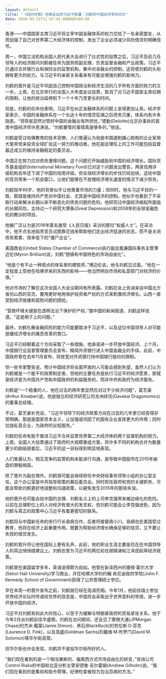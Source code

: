 ```yaml
---
layout: default
title: "《纽约时报》哈佛走出的习近平智囊：刘鹤将中国经济带向何方"
date: 2018-03-21T11:07:43.000000+08:00
---
```


香港——中国国家主席习近平将主宰中国金融体系的权力交给了一名亲密盟友，从而加强了自己对世界第二大经济体的控制，发出了企业必须减少风险借贷的明确信号。

周一，中国立法机构全国人民代表大会进行了仪式性的投票之后，习近平及前几任领导人的经济顾问刘鹤被任命为国务院副总理，负责监督金融和产业政策。习近平已通过合并银行业和保险业的监管机构，集中对金融业的控制，这将使刘鹤的头衔拥有更大的权力。与习近平的亲密关系看来有可能会增强刘鹤的影响力。

刘鹤的晋升是习近平巩固自己控制中国政治和经济生活的几乎所有方面的努力的又一步。上周，在北京举行的全国人大年度会议投票，取消了对习近平国家主席任期的限制，让他的统治延伸到下一个十年乃至更长的时间。

但是，刘鹤的任命也表明，习近平在纠正金融体系的问题上变得更加认真。经济学家表示，中国的金融体系在一个长达十年的借贷狂潮之后债务沉重，体系内有许多隐患。“领导层显然对管好中国的金融业有所担忧，”德勤(Deloitte)北京办事处的首席中国经济师许思涛说。“刘鹤要管的事情真是够多的，”他说。

刘鹤是受过哈佛教育的技术官僚，人们普遍认为他是中国遏制雄心勃勃的企业家用大笔举债来投资全球扩张这一努力的推动者。他在副总理任上的工作可能包括监督最近成立的维持金融稳定的委员会。

中国正在努力应对债务激增问题，这个问题已开始威胁到中国的经济增长。国际货币基金组织(International Monetary Fund)已对这个问题发出警告，两家信用评级机构去年还下调了中国的信用评级。但全球经济增长的步伐已经加快，这给中国的官员带来一个机会窗口，让他们能够在不放慢经济增长速度的情况下减少债务。

刘鹤现年66岁，他的背景似乎让他尊重市场的力量；但同时，他与习近平目的一致，那就是维持共产党对中国社会、尤其是中国经济的控制。他似乎也看到了不采取行动来解决长期以来不断恶化的债务问题的危险。他研究过中国经济崛起所面临的长期风险，主持过一个研究大萧条(Great Depression)和2008年的全球金融危机的教训的项目。

他被广泛认为是2016年匿名接受《人民日报》采访的那位“权威人士”。在采访中，他不点名地指责官员试图靠花钱来帮助他们走出经济低迷的状态，而不是关闭债务累累、效率低下的“僵尸企业”。

美国商会(United States Chamber of Commerce)执行副总裁兼国际事务主管薄迈伦(Myron Brilliant)说，刘鹤“想搞有中国特色的市场自由化”。

“他是个有不止一种观点的体系里的建筑师，”博迈伦说，他与刘鹤见过面。“他在一定程度上受他在哈佛学来的东西的影响——他当然明白市场和私营部门对经济的价值。”

他对市场的了解在这次全国人大会议期间有所表露。刘鹤在会上告诫来自中国北方省份山西的官员，要用更好地用保护投资者产权的方式来刺激经济增长。山西一直受到经济放缓和腐败问题的困扰。

“营商环境关键是在透明法治下保护好产权，”据中国的新闻报道，刘鹤这样说道。“这是根子上的问题。”

最终，刘鹤化解金融风险的能力可能要取决于习近平，以及这位中国领导人对可能放缓经济增长的痛苦改革的胃口。

习近平已经朝着这个方向采取了一些措施，他承诺进一步开放中国经济。上个月，中国银行业监督管理委员会宣布，精简外资银行进入中国金融业的手续。此前，中国政府曾在去年11月宣布，将放宽对外资银行持中国银行股份的限制。

但一些专家警告说，预计中国经济将全面开放的人可能会感到失望。虽然人们认为刘鹤被是一个能干的政策制定者，但他的主要任务是执行习近平的经济愿景，那就是经济是为中国共产党和中国政府的利益服务的，而非中共和政府为经济服务。

刘鹤是“一个稳重的人，他在过去的两年里显然应对过不少经济问题”，葛艺豪(Arthur Kroeber)说，他是独立的经济研究公司龙洲经讯(Gavekal Dragonomics)的董事总经理。

不过，葛艺豪补充说，“习近平领导下的经济政策方向在过去的几年里已经变得非常明确，那就是国家资本主义，让加强或巩固了的国有企业发挥更大的作用；同时拉拢私营企业，为政府的议程服务。”

刘鹤的任命有助于推进习近平合并监管世界第二大经济体的两个监督机构的努力。上周，全国人大投票通过了政府的大规模重组方案，将许多不同的机构合并为数量更少的超级部委后，习近平的这一目标得到明显地表现。

人们普遍认为，相互竞争的监管机构未能进行沟通，是导致中国股市在2015年崩盘的罪魁祸首。

除了晋升为副总理外，刘鹤很可能会继续担任中央财经事务领导小组的办公室主任，这个办公室是中共指导政策的幕后委员会。同时担任政府和党的关键职务，可能会帮助刘鹤更好地调整和沟通政策，以避免发生2015年的那些失误。

他的晋升也可能会给中国的总理、刘鹤名义上的上司李克强带来被边缘化的危险。以前在总理职位上的人对经济有很大的发言权，但刘鹤可能会让李克强逊色，因为刘鹤与真正的政策中心习近平有着更密切的联系。

刘鹤将与中国新任命的央行行长易纲合作，后者将接替周小川。易纲也在美国受过教育，他将在经济上起重要作用，既要为帮助经济增长确保足够的信贷，又不要让失控的借贷发生。

刘鹤的晋升将让他在国际上更有名声，此前，他的职业生涯主要是花在在中国领导人的耳边悄悄提建议上。刘鹤也曾为习近平的两位前任胡锦涛和江泽民起草经济政策。

刘鹤曾在美国留学多年，英语说得颇为自如。他曾在新泽西州的塞顿·霍尔大学(Seton Hall University)学习商业，并在哈佛大学的约翰·肯尼迪政府学院(John F. Kennedy School of Government)获得了公共管理硕士学位。

早在本周一的晋升宣布之前，刘鹤就已经在高调亮相。今年1月，他前往瑞士参加世界经济论坛时传递给世界的信息是，中国将会采取出乎世界意料的举措，进一步开放中国的经济。

习近平对刘鹤有如此大的信心，以至于为缓解与特朗普政府的贸易紧张关系，他于今年2月派刘鹤前往华盛顿。刘鹤在访问期间，还会见了摩根大通(JPMorgan Chase)的杰米·戴蒙(Jamie Dimon)、黑石(BlackRock)的劳伦斯·D·芬克(Laurence D. Fink)，以及高盛(Goldman Sachs)的戴维·M·所罗门(David M. Solomon)等华尔街高管。

但华尔街也许会发现，刘鹤并不是投华尔街所好的人。

“我们现在看到的是一个相当果断的、偏离西方式市场自由化的转变，”咨询公司Control Risks的中国和北亚分析主管安德鲁·吉尔霍姆(Andrew Gilholm)说。“我们现在看到的是集权和指令管理。纪律检查被视为包治百病的方法。”

